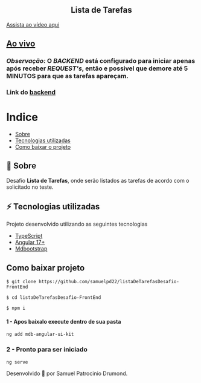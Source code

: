 <h1 align="center">
    <h2 align="center">Lista de Tarefas</h2>
    
</h1>

[Assista ao vídeo aqui](https://www.youtube.com/watch?v=098eXUc4_NI)


## [Ao vivo](https://lista-de-tarefas-desafio-front-end.vercel.app/)
### ***Observação:***  O ***BACKEND*** está configurado para iniciar apenas após receber ***REQUEST's***, então e possivel que demore até **5 MINUTOS** para que as tarefas apareçam.

### Link do [backend](https://github.com/samuelpd22/listaDeTarefasDesafio-BackEnd)


# Indice
- [Sobre](#-sobre)
- [Tecnologias utilizadas](#-Tecnologias-utilizadas)
- [Como baixar o projeto](#como-baixar-projeto)



## 📖 Sobre
Desafio **Lista de Tarefas**, onde serão listados as tarefas de acordo com o solicitado no teste.


## ⚡ Tecnologias utilizadas

Projeto desenvolvido utilizando as seguintes tecnologias
- [TypeScript](https://www.typescriptlang.org/)
- [Angular 17+](https://angular.dev/)
- [Mdbootstrap](https://mdbootstrap.com/) 

## Como baixar projeto

    $ git clone https://github.com/samuelpd22/listaDeTarefasDesafio-FrontEnd

    $ cd listaDeTarefasDesafio-FrontEnd

    $ npm i


#### 1 - Apos baixalo execute dentro de sua pasta

    ng add mdb-angular-ui-kit

### 2 - Pronto para ser iniciado

    ng serve


Desenvolvido 🤍 por Samuel Patrocinio Drumond.
